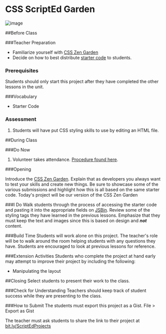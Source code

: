 # CSS ScriptEd Garden

![image](http://i.imgur.com/5g0Chms.png)

 
##Before Class

###Teacher Preparation 
* Familiarize yourself with [CSS Zen Garden](http://www.csszengarden.com/)
* Decide on how to best distribute [starter code](starter-code) to students.


### Prerequisites
Students should only start this project after they have completed the other lessons in the unit.

###Vocabulary
* Starter Code

### Assessment

1. Students will have put CSS styling skills to use by editing an HTML file.

##During Class

###Do Now

1. Volunteer takes attendance. [Procedure found here](https://docs.google.com/document/d/19IIhqykr70vj7wnqyJYuQNTkd9GX56Xgl3omD42IcMk/edit).


###Opening

Introduce the [CSS Zen Garden](http://www.csszengarden.com/). Explain that as developers you always want to test your skills and create new things. Be sure to showcase some of the various submissions and highlight how this is all based on the same starter code. Today's project will be our version of the CSS Zen Garden


###I Do
Walk students through the process of accessing the starter code and pasting it into the appropriate fields on [JSBin](http://jsbin.com). Review some of the styling tags they have learned in the previous lessons. Emphasize that they must keep the text and images since this is based on design and ***not*** content.

###Build Time
Students will work alone on this project. The teacher's role will be to walk around the room helping students with any questions they have. Students are encouraged to look at previous lessons for reference.

###Extension Activities
Students who complete the project at hand early may attempt to improve their project by including the following:  

* Manipulating the layout

##Closing
Select students to present their work to the class.

###Check for Understanding
Teachers should keep track of student success while they are presenting to the class.

###How to Submit
The students must export this project as a Gist.
File > Export as Gist

The teacher must ask students to share the link to their project at [bit.ly/ScriptEdProjects](bit.ly/ScriptEdProjects)
